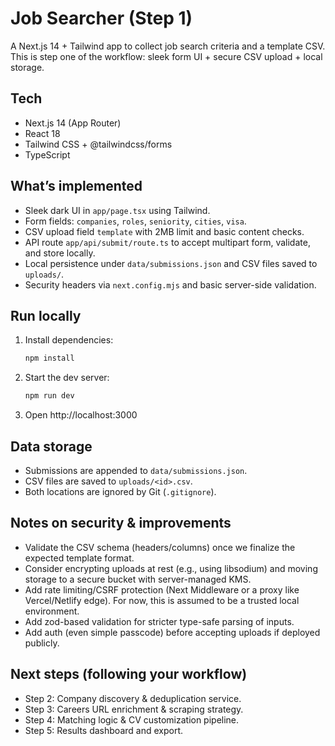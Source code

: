 # Job Searcher (Step 1)

A Next.js 14 + Tailwind app to collect job search criteria and a template CSV. This is step one of the workflow: sleek form UI + secure CSV upload + local storage.

## Tech

- Next.js 14 (App Router)
- React 18
- Tailwind CSS + @tailwindcss/forms
- TypeScript

## What’s implemented

- Sleek dark UI in `app/page.tsx` using Tailwind.
- Form fields: `companies`, `roles`, `seniority`, `cities`, `visa`.
- CSV upload field `template` with 2MB limit and basic content checks.
- API route `app/api/submit/route.ts` to accept multipart form, validate, and store locally.
- Local persistence under `data/submissions.json` and CSV files saved to `uploads/`.
- Security headers via `next.config.mjs` and basic server-side validation.

## Run locally

1. Install dependencies:
   ```bash
   npm install
   ```
2. Start the dev server:
   ```bash
   npm run dev
   ```
3. Open http://localhost:3000

## Data storage

- Submissions are appended to `data/submissions.json`.
- CSV files are saved to `uploads/<id>.csv`.
- Both locations are ignored by Git (`.gitignore`).

## Notes on security & improvements

- Validate the CSV schema (headers/columns) once we finalize the expected template format.
- Consider encrypting uploads at rest (e.g., using libsodium) and moving storage to a secure bucket with server-managed KMS.
- Add rate limiting/CSRF protection (Next Middleware or a proxy like Vercel/Netlify edge). For now, this is assumed to be a trusted local environment.
- Add zod-based validation for stricter type-safe parsing of inputs.
- Add auth (even simple passcode) before accepting uploads if deployed publicly.

## Next steps (following your workflow)

- Step 2: Company discovery & deduplication service.
- Step 3: Careers URL enrichment & scraping strategy.
- Step 4: Matching logic & CV customization pipeline.
- Step 5: Results dashboard and export.
